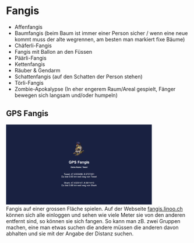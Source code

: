 # Fangis

- Affenfangis
- Baumfangis (beim Baum ist immer einer Person sicher / wenn eine neue kommt muss der alte wegrennen, am besten man markiert fixe Bäume)
- Chäferli-Fangis
- Fangis mit Ballon an den Füssen
- Päärli-Fangis
- Kettenfangis
- Räuber & Gendarm
- Schattenfangis (auf den Schatten der Person stehen)
- Törli-Fangis
- Zombie-Apokalypse (In eher engerem Raum/Areal gespielt, Fänger bewegen sich langsam und/oder humpeln)

## GPS Fangis <br>
<img src="../assets/GPS-Fangis.png" width="400px"> <br>
Fangis auf einer grossen Fläche spielen. Auf der Webseite [fangis.linoo.ch](https://fangis.linoo.ch/) können sich alle einloggen und sehen wie viele Meter sie von den anderen entfernt sind, so können sie sich fangen. So kann man zB. zwei Gruppen machen, eine man etwas suchen die andere müssen die anderen davon abhalten und sie mit der Angabe der Distanz suchen.